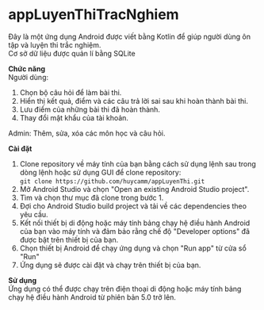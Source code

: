 # appLuyenThiTracNghiem
Đây là một ứng dụng Android được viết bằng Kotlin để giúp người dùng ôn tập và luyện thi trắc nghiệm.<br>
Cơ sở dữ liệu được quản lí bằng SQLite<br>



**Chức năng**<br>
Người dùng:
1. Chọn bộ câu hỏi để làm bài thi.<br>
2. Hiển thị kết quả, điểm và các câu trả lời sai sau khi hoàn thành bài thi.<br>
3. Lưu điểm của những bài thi đã hoàn thành.<br>
4. Thay đổi mật khẩu của tài khoản.<br>


Admin: Thêm, sửa, xóa các môn học và câu hỏi.<br>

**Cài đặt**
1. Clone repository về máy tính của bạn bằng cách sử dụng lệnh sau trong dòng lệnh hoặc sử dụng GUI để clone repository:<br>
 ``git clone https://github.com/huycamm/appLuyenThi.git``
 2. Mở Android Studio và chọn "Open an existing Android Studio project".
 3. Tìm và chọn thư mục đã clone trong bước 1.
 4. Đợi cho Android Studio build project và tải về các dependencies theo yêu cầu.
 5. Kết nối thiết bị di động hoặc máy tính bảng chạy hệ điều hành Android của bạn vào máy tính và đảm bảo rằng chế độ "Developer options" đã được bật trên thiết bị của bạn.
 6. Chọn thiết bị Android để chạy ứng dụng và chọn "Run app" từ cửa sổ "Run"
 7. Ứng dụng sẽ được cài đặt và chạy trên thiết bị của bạn.<br>


**Sử dụng**<br>
Ứng dụng có thể được chạy trên điện thoại di động hoặc máy tính bảng chạy hệ điều hành Android từ phiên bản 5.0 trở lên.<br>

      
